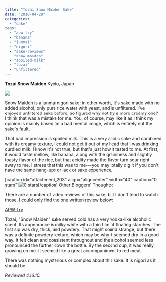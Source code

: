 ```yaml
---
title: "Tozai Snow Maiden Sake"
date: "2010-04-29"
categories: 
  - "sake"
tags: 
  - "apw-try"
  - "banana"
  - "junmai"
  - "nigori"
  - "sake-reviews"
  - "snow-maiden"
  - "spoiled-milk"
  - "tozai"
  - "unfiltered"
---
```


**Tozai Snow Maiden** Kyoto, Japan

![](http://www.rebeccagomezfarrell.com/gourmez/photos/tozaisnowmaiden.jpg)

Snow Maiden is a junmai nigori sake; in other words, it's sake made with no added alcohol, only pure rice water with yeast, and is unfiltered. I've enjoyed unfiltered sake before, so figured why not try a more creamy one?  I think that was a mistake for me. You, of course, may like it as I think my opinion is mainly based on a bad mental image, which is entirely not the sake's fault.

That bad impression is spoiled milk. This is a very acidic sake and combined with its creamy texture, I could not get it out of my head that I was drinking curdled milk. I know it's not true, but that's just how it tasted to me. At first, it would taste mellow, like banana, along with the graininess and slightly toasty flavor of the rice, but that acidity made the flavor turn sour right away to me. I stress that this was to me---you may totally dig it if you don't have the same hang-ups or lack of sake experience.

\[caption id="attachment\_203" align="aligncenter" width="40" caption="0 stars"\]![0 stars](http://www.rebeccagomezfarrell.com/wp-content/uploads/2009/04/rating_mushroom1.gif "rating_mushroom1")\[/caption\]  Other Bloggers' Thoughts:

There are a number of video reviews of this sake, but I don't tend to watch those. I could only find the one written review below:

[APW Try](http://ah-ne-li-ta.blogspot.com/2009/04/tozai-snow-maiden.html)

Tozai, "Snow Maiden" sake served cold has a very vodka-like alcoholic scent. Its appearance is milky white with a thin film of floating starches. The first sip was dry, thick, and powdery. That might sound strange, but there was a definite powdery texture, which may be why it seemed dry in a good way. It felt clean and consistent throughout and the alcohol seemed less pronounced the further down the bottle. By the second cup, it was really growing on me. It seemed like a great accompaniment to red meat.

There was nothing mysterious or complex about this sake. It is nigori as it should be.

_Reviewed 4.16.10._
